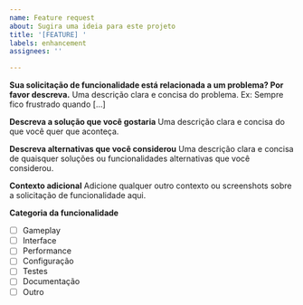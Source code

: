 ```yaml
---
name: Feature request
about: Sugira uma ideia para este projeto
title: '[FEATURE] '
labels: enhancement
assignees: ''

---
```


**Sua solicitação de funcionalidade está relacionada a um problema? Por favor descreva.**
Uma descrição clara e concisa do problema. Ex: Sempre fico frustrado quando [...]

**Descreva a solução que você gostaria**
Uma descrição clara e concisa do que você quer que aconteça.

**Descreva alternativas que você considerou**
Uma descrição clara e concisa de quaisquer soluções ou funcionalidades alternativas que você considerou.

**Contexto adicional**
Adicione qualquer outro contexto ou screenshots sobre a solicitação de funcionalidade aqui.

**Categoria da funcionalidade**
- [ ] Gameplay
- [ ] Interface
- [ ] Performance
- [ ] Configuração
- [ ] Testes
- [ ] Documentação
- [ ] Outro